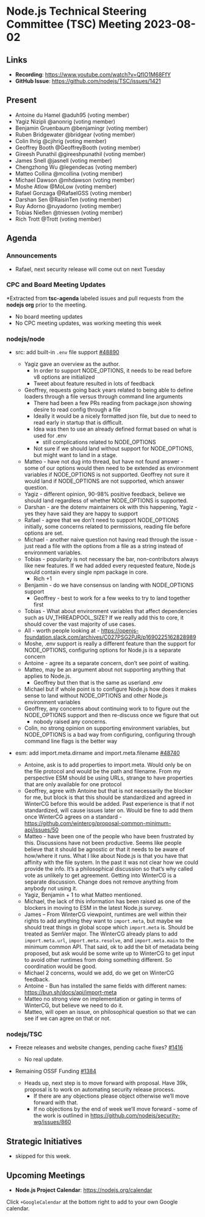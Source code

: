 # Node.js Technical Steering Committee (TSC) Meeting 2023-08-02

## Links

* **Recording**:  <https://www.youtube.com/watch?v=QfIO1M68FfY>
* **GitHub Issue**: <https://github.com/nodejs/TSC/issues/1421>

## Present

* Antoine du Hamel @aduh95 (voting member)
* Yagiz Nizipli @anonrig (voting member)
* Benjamin Gruenbaum @benjamingr (voting member)
* Ruben Bridgewater @bridgear (voting member)
* Colin Ihrig @cjihrig (voting member)
* Geoffrey Booth @GeoffreyBooth (voting member)
* Gireesh Punathil @gireeshpunathil (voting member)
* James Snell @jasnell (voting member)
* Chengzhong Wu @legendecas (voting member)
* Matteo Collina @mcollina (voting member)
* Michael Dawson @mhdawson (voting member)
* Moshe Atlow @MoLow (voting member)
* Rafael Gonzaga @RafaelGSS (voting member)
* Darshan Sen @RaisinTen (voting member)
* Ruy Adorno @ruyadorno (voting member)
* Tobias Nießen @tniessen (voting member)
* Rich Trott @Trott (voting member)

## Agenda

### Announcements

* Rafael, next security release will come out on next Tuesday

### CPC and Board Meeting Updates

*Extracted from **tsc-agenda** labeled issues and pull requests from the **nodejs org** prior to the meeting.

* No board meeting updates
* No CPC meeting updates, was working meeting this week

### nodejs/node

* src: add built-in `.env` file support [#48890](https://github.com/nodejs/node/pull/48890)
  * Yagiz gave an overview as the author.
    * In order to support NODE_OPTIONS, it needs to be read before v8 options are initialized
    * Tweet about feature resulted in lots of feedback
  * Geoffrey, requests going back years related to being able to define loaders through a file versus through command line arguments
    * There had been a few PRs reading from package.json showing desire to read config through a file
    * Ideally it would be a nicely formatted json file, but due to need to read early in startup that is difficult.
    * Idea was then to use an already defined format based on what is used for .env
      * still complications related to NODE_OPTIONS
    * Not sure if we should land without support for NODE_OPTIONS, but might want to land in a stage.
  * Matteo - have not dug into thread, but have not found answer - some of our options would then need to be extended as environment variables if NODE_OPTIONS is not supported. Geoffrey not sure it would land if NODE_OPTIONS are not supported, which answer question.
  * Yagiz - different opinion, 90-98% positive feedback, believe we should land regardless of whether NODE_OPTIONS is supported.
  * Darshan - are the dotenv maintainers ok with this happening, Yagiz - yes they have said they are happy to support
  * Rafael - agree that we don’t need to support NODE_OPTIONS initially, some concerns related to permissions, reading file before options are set.
  * Michael - another naive question not having read through the issue - just read a file with the options from a file as a string instead of environment variables.
  * Tobias - popularity is not necessary the bar,  non-contributors always like new features. If we had added every requested feature, Node.js would contain every single npm package in core.
    * Rich +1
  * Benjamin - do we have consensus on landing with NODE_OPTIONS support
    * Geoffrey - best to work for a few weeks to try to land together first
  * Tobias - What about environment variables that affect dependencies such as UV_THREADPOOL_SIZE? If we really add this to core, it should cover the vast majority of use cases.
  * All - worth people looking at - <https://openjs-foundation.slack.com/archives/C027PSG2PJR/p1690225162828989>
  * Moshe, .env support is really a different feature than the support for NODE_OPTIONS, configuring options for Node.js is a separate concern
  * Antoine - agree its a separate concern, don’t see point of waiting.
  * Matteo, may be an argument about not supporting anything that applies to Node.js.
    * Geoffrey but then that is the same as userland .env
  * Michael but if whole point is to configure Node.js how does it makes sense to land without NODE_OPTIONS and other Node.js environment variables
  * Geoffrey, any concerns about continuing work to to figure out the NODE_OPTIONS support and then re-discuss once we figure that out
    * nobody raised any concerns.
  * Colin, no strong opinion on supporting environment variables, but NODE_OPTIONS is a bad way from configuring, configuring through command line flags is the better way

* esm: add import.meta.dirname and import.meta.filename [#48740](https://github.com/nodejs/node/pull/48740)
  * Antoine, ask is to add properties to import.meta. Would only be on the file protocol and would be the path and filename.  From my perspective ESM should be using URLs, strange to have properties that are only available for one protocol
  * Geoffrey, agree with Antoine but that is not necessarily the blocker for me, but block is that this should be standardized and agreed in WinterCG before this would be added. Past experience is that if not standardized, will cause issues later on. Would be fine to add them once WinterCG agrees on a standard - <https://github.com/wintercg/proposal-common-minimum-api/issues/50>
  * Matteo - have been one of the people who have been frustrated by this. Discussions have not been productive. Seems like people believe that it should be agnostic or that it needs to be aware of how/where it runs. What I like about Node.js is that you have that affinity with the file system. In the past it was not clear how we could provide the info. It’s a philosophical discussion so that’s why called vote as unlikely to get agreement. Getting into WinterCG is a separate discussion. Change does not remove anything from anybody not using it.
  * Yagiz, Benjamin + 1 to what Matteo mentioned.
  * Michael, the lack of this information has been raised as one of the blockers in moving to ESM in the latest Node.js survey.
  * James – From WinterCG viewpoint, runtimes are well within their rights to add anything they want to `import.meta`, but maybe we should treat things in global scope which `import.meta` is. Should be treated as SemVer major.  The WinterCG already plans to add `import.meta.url`, `import.meta.resolve`, and `import.meta.main` to the minimum common API. That said, ok to add the bit of metadata being proposed, but ask would be some write up to WinterCG to get input to avoid other runtimes from doing something different. So coordination would be good.
  * Michael 2 concerns, would we add, do we get on WinterCG feedback.
  * Antoine - Bun has installed the same fields with different names: <https://bun.sh/docs/api/import-meta>
  * Matteo no strong view on implementation or gating in terms of WinterCG, but believe we need to do it.
  * Matteo, will open an issue, on philosophical question so that we can see if we can agree on that or not.

### nodejs/TSC

* Freeze releases and website changes, pending cache fixes? [#1416](https://github.com/nodejs/TSC/issues/1416)
  * No real update.

* Remaining OSSF Funding [#1384](https://github.com/nodejs/TSC/issues/1384)
  * Heads up, next step is to move forward with proposal. Have 39k, proposal is to work on automating security release process.
    * If there are any objections please object otherwise we’ll move forward with that.
    * If no objections by the end of week we’ll move forward -  some of the work is outlined in <https://github.com/nodejs/security-wg/issues/860>

## Strategic Initiatives

* skipped for this week.

## Upcoming Meetings

* **Node.js Project Calendar**: <https://nodejs.org/calendar>

Click `+GoogleCalendar` at the bottom right to add to your own Google calendar.
